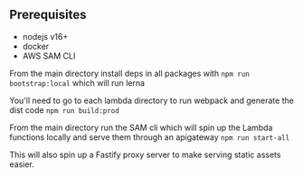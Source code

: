 ## Prerequisites

- nodejs v16+
- docker
- AWS SAM CLI

From the main directory install deps in all packages with `npm run bootstrap:local` which will run lerna

You'll need to go to each lambda directory to run webpack and generate the dist code `npm run build:prod`

From the main directory run the SAM cli which will spin up the Lambda functions locally and serve them through an apigateway `npm run start-all`

This will also spin up a Fastify proxy server to make serving static assets easier.
